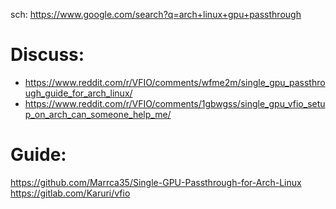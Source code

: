 sch: https://www.google.com/search?q=arch+linux+gpu+passthrough

# Discuss:
- https://www.reddit.com/r/VFIO/comments/wfme2m/single_gpu_passthrough_guide_for_arch_linux/
- https://www.reddit.com/r/VFIO/comments/1gbwgss/single_gpu_vfio_setup_on_arch_can_someone_help_me/

# Guide:
https://github.com/Marrca35/Single-GPU-Passthrough-for-Arch-Linux
https://gitlab.com/Karuri/vfio
